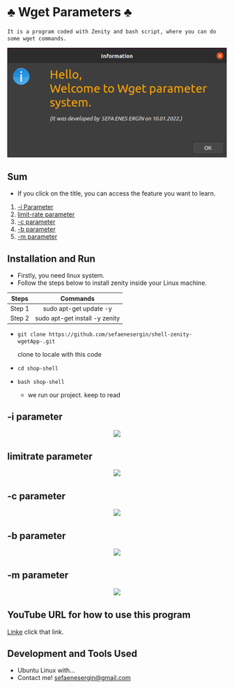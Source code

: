 # ♣️ Wget Parameters ♣️
    It is a program coded with Zenity and bash script, where you can do some wget commands.
 <div align="center">
    <img src="https://github.com/sefaenesergin/shell-zenity-wgetApp-/blob/main/shell%20project%20photos/ss1.png" />
 </div>
 
## Sum
- If you click on the title, you can access the feature you want to learn.
<ol>
        <li><a href="#-i-parameter">-i Parameter </a></li>
        <li><a href="#limitrate-Parameter">limit-rate parameter</a></li>
        <li><a href="#-c-parameter">-c parameter</a></li>
        <li><a href="#-b-parameter">-b parameter</a></li>
        <li><a href="#-m-parameter">-m parameter</a></li>
</ol>

## Installation and Run
- Firstly, you need linux system.
- Follow the steps below to install zenity inside your Linux machine.

| Steps  |            Commands            | 
|:------:|:------------------------------:| 
| Step 1 |     sudo apt-get update -y     | 
| Step 2 | sudo apt-get install -y zenity | 

- ```shell 
  git clone https://github.com/sefaenesergin/shell-zenity-wgetApp-.git
  ``` 
  clone to locale with this code
- ```shell
  cd shop-shell
  ```
- ```shell
  bash shop-shell
  ```
  - we run our project. keep to read

## -i parameter
 <div align="center">
    <img src="sefafafafa" />
 </div> 
 
## limitrate parameter
 <div align="center">
    <img src="sefafafafa" />
 </div>
 
## -c parameter
 <div align="center">
    <img src="sefafafafa" />
 </div> 
 
## -b parameter
 <div align="center">
    <img src="sefafafafa" />
 </div> 
 
## -m parameter
 <div align="center">
    <img src="sefafafafa" />
 </div> 


## YouTube URL for how to use this program
[Linke](asdasdasds) click that link.

## Development and Tools Used
- Ubuntu Linux with... 
- Contact me! <sefaenesergin@gmail.com>
